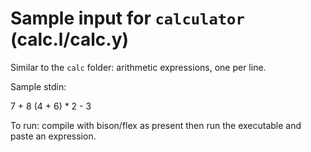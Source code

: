 # Sample input for `calculator` (calc.l/calc.y)

Similar to the `calc` folder: arithmetic expressions, one per line.

Sample stdin:

7 + 8
(4 + 6) * 2 - 3

To run: compile with bison/flex as present then run the executable and paste an expression.
